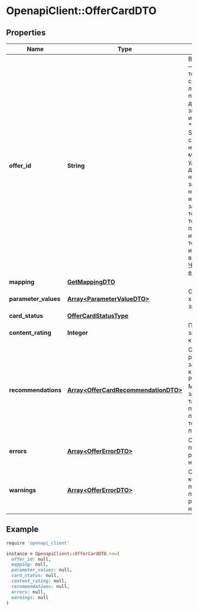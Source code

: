# OpenapiClient::OfferCardDTO

## Properties

| Name | Type | Description | Notes |
| ---- | ---- | ----------- | ----- |
| **offer_id** | **String** | Ваш SKU — идентификатор товара в вашей системе.  Разрешена любая последовательность длиной до 255 знаков.  Правила использования SKU:  * У каждого товара SKU должен быть свой.  * SKU товара нельзя менять — можно только удалить товар и добавить заново с новым SKU.  * Уже заданный SKU нельзя освободить и использовать заново для другого товара. Каждый товар должен получать новый идентификатор, до того никогда не использовавшийся в вашем каталоге.  [Что такое SKU и как его назначать](https://yandex.ru/support/marketplace/assortment/add/index.html#fields)  |  |
| **mapping** | [**GetMappingDTO**](GetMappingDTO.md) |  | [optional] |
| **parameter_values** | [**Array&lt;ParameterValueDTO&gt;**](ParameterValueDTO.md) | Список характеристик с их значениями.  | [optional] |
| **card_status** | [**OfferCardStatusType**](OfferCardStatusType.md) |  | [optional] |
| **content_rating** | **Integer** | Процент заполненности карточки. | [optional] |
| **recommendations** | [**Array&lt;OfferCardRecommendationDTO&gt;**](OfferCardRecommendationDTO.md) | Список рекомендаций к заполнению карточки.  Рекомендации Маркета помогают заполнять карточку так, чтобы покупателям было проще найти ваш товар и решиться на покупку.  | [optional] |
| **errors** | [**Array&lt;OfferErrorDTO&gt;**](OfferErrorDTO.md) | Ошибки в контенте, препятствующие размещению товара на витрине. | [optional] |
| **warnings** | [**Array&lt;OfferErrorDTO&gt;**](OfferErrorDTO.md) | Связанные с контентом предупреждения, не препятствующие размещению товара на витрине. | [optional] |

## Example

```ruby
require 'openapi_client'

instance = OpenapiClient::OfferCardDTO.new(
  offer_id: null,
  mapping: null,
  parameter_values: null,
  card_status: null,
  content_rating: null,
  recommendations: null,
  errors: null,
  warnings: null
)
```

